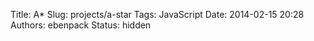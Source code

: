 Title: A*
Slug: projects/a-star
Tags: JavaScript
Date: 2014-02-15 20:28
Authors: ebenpack
Status: hidden

<div class="main" style="position:relative;">
    <canvas id="map" style="background-color: black;" width='600' height='240'></canvas>
    <canvas id="particles" style="position: absolute; left: 0; top:0;" width='600' height='240'></canvas>
</div>
<script src="https://rawgithub.com/ebenpack/laboratory/master/JS/astar/js/main.js"></script>